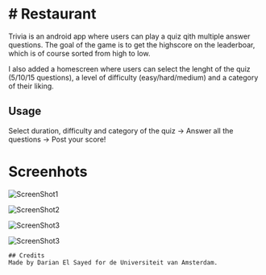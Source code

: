 # # Restaurant

Trivia is an android app where users can play a quiz qith multiple answer questions. The goal of the game is to get the highscore on the leaderboar, which is of course sorted from high to low.

I also added a homescreen where users can select the lenght of the quiz (5/10/15 questions), a level of difficulty (easy/hard/medium) and a category of their liking. 



## Usage
Select duration, difficulty and category of the quiz -> Answer all the questions -> Post your score!


# Screenhots

![ScreenShot1](https://github.com/dutchfarao/trivia/blob/master/doc/Screenshot_1.png)

![ScreenShot2](https://github.com/dutchfarao/trivia/blob/master/doc/Screenshot_2.png)

![ScreenShot3](https://github.com/dutchfarao/trivia/blob/master/doc/Screenshot_3.png)

![ScreenShot3](https://github.com/dutchfarao/trivia/blob/master/doc/Screenshot_4.png)



```
## Credits
Made by Darian El Sayed for de Universiteit van Amsterdam.
